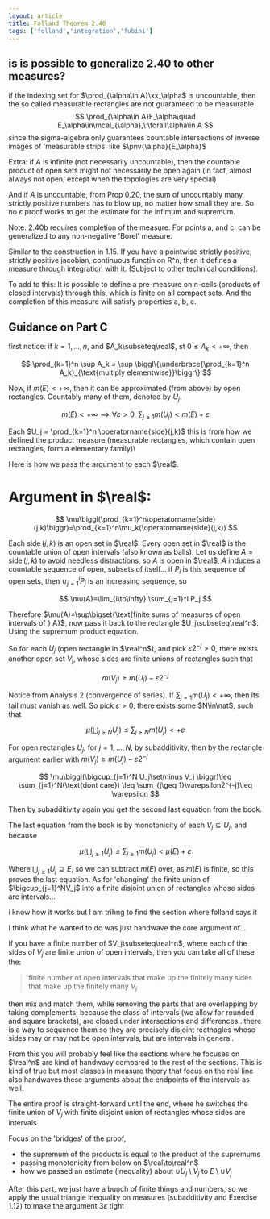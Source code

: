 ```yaml
---
layout: article
title: Folland Theorem 2.40
tags: ['folland','integration','fubini']
---
```

## is is possible to generalize 2.40 to other measures?

if the indexing set for $\prod_{\alpha\in A}\xx_\alpha$ is uncountable, then the so called measurable rectangles are not guaranteed to be measurable
$$
\prod_{\alpha\in A}E_\alpha\quad E_\alpha\in\mcal_{\alpha},\:\forall\alpha\in A
$$
since the sigma-algebra only guarantees countable intersections of inverse images of 'measurable strips' like $\pnv{\alpha}{E_\alpha}$

Extra: if $A$ is infinite (not necessarily uncountable), then the countable product of open sets might not necessarily be open again (in fact, almost always not open, except when the topologies are very special)

And if $A$ is uncountable, from Prop 0.20, the sum of uncountably many, strictly positive numbers has to blow up, no matter how small they are. So no $\varepsilon$ proof works to get the estimate for the infimum and supremum.

Note: 2.40b requires completion of the measure.
For points a, and c: can be generalized to any non-negative 'Borel' measure.

Similar to the construction in 1.15.
If you have a pointwise strictly positive, strictly positive jacobian, continuous functin on R^n, then it defines a measure through integration with it. (Subject to other technical conditions).

To add to this: 
It is possible to define a pre-measure on n-cells (products of closed intervals) through this, which is finite on all compact sets. And the completion of this measure will satisfy properties a, b, c.

## Guidance on Part C



first notice: if $k=1,\ldots,n$, and $A_k\subseteq\real$, st $0\leq A_k<+\infty$, then 

$$
\prod_{k=1}^n \sup A_k = \sup \biggl\{\underbrace{\prod_{k=1}^n  A_k}_{\text{multiply elementwise}}\biggr\}
$$

Now, if $m(E)<+\infty$, then it can be approximated (from above) by open rectangles. Countably many of them, denoted by $U_j$.

$$
m(E)<+\infty\implies\forall \varepsilon>0, \: \sum_{j\geq 1}m(U_j)<m(E)+\varepsilon
$$

Each $U_j = \prod_{k=1}^n \operatorname{side}(j,k)$ this is from how we defined the product measure (measurable rectangles, which contain open rectangles, form a elementary family)\\

Here is how we pass the argument to each $\real$.

# Argument in $\real$:

$$
\mu\biggl(\prod_{k=1}^n\operatorname{side}(j,k)\biggr)=\prod_{k=1}^n\mu_k(\operatorname{side}(j,k))
$$

Each $\operatorname{side}(j,k)$ is an open set in $\real$. Every open set in $\real$ is the countable union of open intervals (also known as balls). Let us define $A = \operatorname{side}(j,k)$ to avoid needless distractions, so $A$ is open in $\real$, $A$ induces a countable sequence of open, subsets of itself... if $P_i$ is this sequence of open sets, then $\cup_{j=1}^i P_j$ is an increasing sequence, so 

$$
\mu(A)=\lim_{i\to\infty} \sum_{j=1}^i P_j
$$

Therefore $\mu(A)=\sup\bigset{\text{finite sums of measures of open intervals of } A}$, now pass it back to the rectangle $U_j\subseteq\real^n$. Using the supremum product equation.

So for each $U_j$ (open rectangle in $\real^n$), and pick $\varepsilon 2^{-j}>0$, there exists another open set $V_j$, whose sides are finite unions of rectangles such that

$$
m(V_j)\geq m(U_j)-\varepsilon2^{-j}
$$

Notice from Analysis 2 (convergence of series). If $\sum_{j=1}m(U_j)<+\infty$, then its tail must vanish as well. So pick $\varepsilon>0$, there exists some $N\in\nat$, such that 

$$
\mu\biggl(\bigcup_{j\geq N} U_j\biggr)\leq \sum_{j\geq N}m(U_j)<+\varepsilon
$$

For open rectangles $U_j$, for $j=1,\ldots,N$, by subadditivity, then by the rectangle argument earlier with $m(V_j)\geq m(U_j) - \varepsilon 2^{-j}$

$$
\mu\biggl(\bigcup_{j=1}^N U_j\setminus V_j  \biggr)\leq \sum_{j=1}^N(\text{dont care}) \leq \sum_{j\geq 1}\varepsilon2^{-j}\leq \varepsilon
$$

Then by subadditivity again you get the second last equation from the book.

The last equation from the book is by monotonicity of each $V_j\subseteq U_j$, and because 

$$
\mu\biggl(\bigcup_{j\geq 1}U_j\biggr)\leq\sum_{j\geq 1}m(U_j)<\mu(E)+\varepsilon
$$

Where $\bigcup_{j\geq 1} U_j\supseteq E$, so we can subtract $m(E)$ over, as $m(E)$ is finite, so this proves the last equation. As for 'changing' the finite union of $\bigcup_{j=1}^NV_j$ into a finite disjoint union of rectangles whose sides are intervals...

i know how it works but I am trihng to find the section where folland says it

I think what he wanted to do was just handwave the core argument of...

If you have a finite number of $V_j\subseteq\real^n$, where each of the sides of $V_j$ are finite union of open intervals, then you can take all of these the:


> finite number of open intervals that make up the finitely many sides that make up the finitely many  $V_j$



then mix and match them, while removing the parts that are overlapping by taking complements, because the class of intervals (we allow for rounded and square brackets), are closed under intersections and differences.. there is a way to sequence them so they are precisely disjoint rectnagles whose sides may or may not be open intervals, but are intervals in general.

From this you will probably feel like the sections where he focuses on $\real^n$ are kind of handwavy compared to the rest of the sections. This is kind of true but most classes in measure theory that focus on the real line also handwaves these arguments about the endpoints of the intervals as well.

The entire proof is straight-forward until the end, where he switches the finite union of $V_j$ with finite disjoint union of rectangles whose sides are intervals.

Focus on the 'bridges' of the proof, 

- the supremum of the products is equal to the product of the supremums
- passing monotonicity from below on $\real\to\real^n$
- how we passed an estimate (inequality) about $\cup U_j\setminus V_j$ to $E\setminus \cup V_j$


After this part, we just have a bunch of finite things and numbers, so we apply the usual triangle inequality on measures (subadditivity and Exercise 1.12) to make the argument $3\varepsilon$ tight